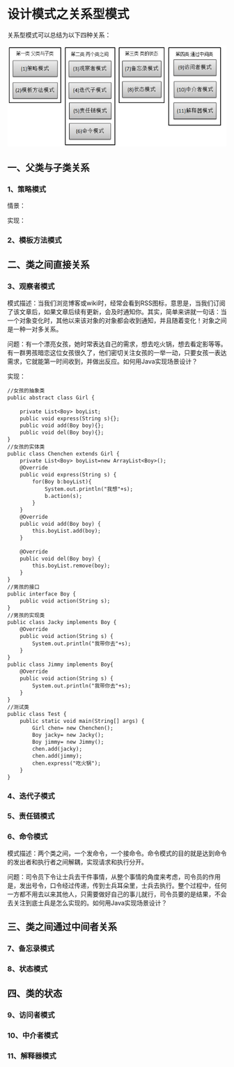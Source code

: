 # 设计模式之关系型模式

关系型模式可以总结为以下四种关系：

![relation](img/relation.jpg)

## 一、父类与子类关系

### 1、策略模式

情景：

实现：

### 2、模板方法模式

## 二、类之间直接关系

### 3、观察者模式

模式描述：当我们浏览博客或wiki时，经常会看到RSS图标，意思是，当我们订阅了该文章后，如果文章后续有更新，会及时通知你。其实，简单来讲就一句话：当一个对象变化时，其他以来该对象的对象都会收到通知，并且随着变化！对象之间是一种一对多关系。

问题：有一个漂亮女孩，她时常表达自己的需求，想去吃火锅，想去看定影等等。有一群男孩暗恋这位女孩很久了，他们密切关注女孩的一举一动，只要女孩一表达需求，它就能第一时间收到，并做出反应。如何用Java实现场景设计？

实现：
```
//女孩的抽象类
public abstract class Girl {

    private List<Boy> boyList;
    public void express(String s){};
    public void add(Boy boy){};
    public void del(Boy boy){};
}
//女孩的实体类
public class Chenchen extends Girl {
    private List<Boy> boyList=new ArrayList<Boy>();
    @Override
    public void express(String s) {
        for(Boy b:boyList){
            System.out.println("我想"+s);
            b.action(s);
        }
    }
    @Override
    public void add(Boy boy) {
        this.boyList.add(boy);
    }

    @Override
    public void del(Boy boy) {
        this.boyList.remove(boy);
    }
}
//男孩的接口
public interface Boy {
    public void action(String s);
}
//男孩的实现类
public class Jacky implements Boy {
    @Override
    public void action(String s) {
        System.out.println("我带你去"+s);
    }
}
public class Jimmy implements Boy{
    @Override
    public void action(String s) {
        System.out.println("我带你去"+s);
    }
}
//测试类
public class Test {
    public static void main(String[] args) {
        Girl chen= new Chenchen();
        Boy jacky= new Jacky();
        Boy jimmy= new Jimmy();
        chen.add(jacky);
        chen.add(jimmy);
        chen.express("吃火锅");
    }
}
```
### 4、迭代子模式
### 5、责任链模式
### 6、命令模式

模式描述：两个类之间，一个发命令，一个接命令。命令模式的目的就是达到命令的发出者和执行者之间解耦，实现请求和执行分开。

问题：司令员下令让士兵去干件事情，从整个事情的角度来考虑，司令员的作用是，发出号令，口令经过传递，传到士兵耳朵里，士兵去执行。整个过程中，任何一方都不用去以来其他人，只需要做好自己的事儿就行，司令员要的是结果，不会去关注到底士兵是怎么实现的。如何用Java实现场景设计？



## 三、类之间通过中间者关系

### 7、备忘录模式
### 8、状态模式

## 四、类的状态

### 9、访问者模式
### 10、中介者模式
### 11、解释器模式

